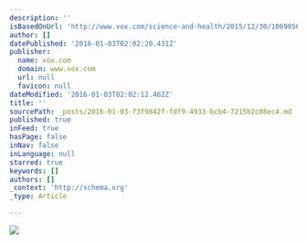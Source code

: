 ```yaml
---
description: ''
isBasedOnUrl: 'http://www.vox.com/science-and-health/2015/12/30/10690560/time-speed-accelerate-age-new-year'
author: []
datePublished: '2016-01-03T02:02:20.431Z'
publisher:
  name: vox.com
  domain: www.vox.com
  url: null
  favicon: null
dateModified: '2016-01-03T02:02:12.462Z'
title: ''
sourcePath: _posts/2016-01-03-f3f9842f-fdf9-4933-bcb4-7215b2c88ec4.md
published: true
inFeed: true
hasPage: false
inNav: false
inLanguage: null
starred: true
keywords: []
authors: []
_context: 'http://schema.org'
_type: Article

---
```

![](https://cdn1.vox-cdn.com/thumbor/L7ez2Rel1ZrxjR9wYrs45EpCw1c=/0x0:618x412/1280x720/filters:format(webp)/cdn0.vox-cdn.com/uploads/chorus_image/image/48466525/DisintegrationofPersistence.0.jpg)
